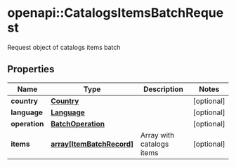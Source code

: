 # openapi::CatalogsItemsBatchRequest

Request object of catalogs items batch

## Properties
Name | Type | Description | Notes
------------ | ------------- | ------------- | -------------
**country** | [**Country**](Country.md) |  | [optional] 
**language** | [**Language**](Language.md) |  | [optional] 
**operation** | [**BatchOperation**](BatchOperation.md) |  | [optional] 
**items** | [**array[ItemBatchRecord]**](ItemBatchRecord.md) | Array with catalogs items | [optional] 


